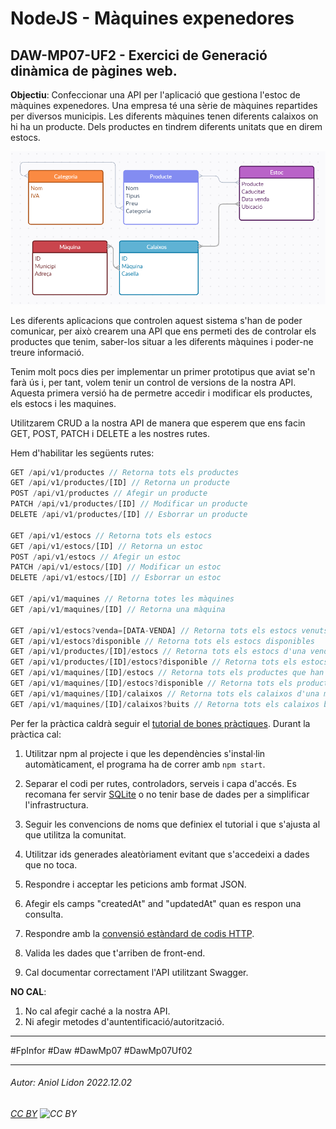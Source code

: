 # NodeJS - Màquines expenedores
## DAW-MP07-UF2 - Exercici de Generació dinàmica de pàgines web.
**Objectiu**: Confeccionar una API per l'aplicació que gestiona l'estoc de màquines expenedores.
Una empresa té una sèrie de màquines repartides per diversos municipis. Les diferents màquines tenen diferents calaixos on hi ha un producte. Dels productes en tindrem diferents unitats que en direm estocs.

![diagrama](diagrama.png)

Les diferents aplicacions que controlen aquest sistema s'han de poder comunicar, per això crearem una API que ens permeti des de controlar els productes que tenim, saber-los situar a les diferents màquines i poder-ne treure informació.

Tenim molt pocs dies per implementar un primer prototipus que aviat se'n farà ús i, per tant, volem tenir un control de versions de la nostra API. Aquesta primera versió ha de permetre accedir i modificar els productes, els estocs i les maquines.

Utilitzarem CRUD a la nostra API de manera que esperem que ens facin GET, POST, PATCH i DELETE a les nostres rutes.

Hem d'habilitar les següents rutes:

```javascript
GET /api/v1/productes // Retorna tots els productes
GET /api/v1/productes/[ID] // Retorna un producte
POST /api/v1/productes // Afegir un producte
PATCH /api/v1/productes/[ID] // Modificar un producte
DELETE /api/v1/productes/[ID] // Esborrar un producte

GET /api/v1/estocs // Retorna tots els estocs
GET /api/v1/estocs/[ID] // Retorna un estoc
POST /api/v1/estocs // Afegir un estoc
PATCH /api/v1/estocs/[ID] // Modificar un estoc
DELETE /api/v1/estocs/[ID] // Esborrar un estoc

GET /api/v1/maquines // Retorna totes les màquines
GET /api/v1/maquines/[ID] // Retorna una màquina

GET /api/v1/estocs?venda=[DATA-VENDA] // Retorna tots els estocs venuts una data.
GET /api/v1/estocs?disponible // Retorna tots els estocs disponibles
GET /api/v1/productes/[ID]/estocs // Retorna tots els estocs d'una venda
GET /api/v1/productes/[ID]/estocs?disponible // Retorna tots els estocs disponibles d'una venda
GET /api/v1/maquines/[ID]/estocs // Retorna tots els productes que han passat per una màquina
GET /api/v1/maquines/[ID]/estocs?disponible // Retorna tots els productes actualment a una màquina
GET /api/v1/maquines/[ID]/calaixos // Retorna tots els calaixos d'una màquina amb el seu contingut actual
GET /api/v1/maquines/[ID]/calaixos?buits // Retorna tots els calaixos buits d'una màquina
```

Per fer la pràctica caldrà seguir el [tutorial de bones pràctiques](https://www.freecodecamp.org/news/rest-api-design-best-practices-build-a-rest-api). Durant la pràctica cal:
1. Utilitzar npm al projecte i que les dependències s'instal·lin automàticament, el programa ha de correr amb `npm start`.

1. Separar el codi per rutes, controladors, serveis i capa d'accés. Es recomana fer servir 
[SQLite](https://www.sqlitetutorial.net/) o no tenir base de dades per a simplificar l'infrastructura.

1. Seguir les convencions de noms que definiex el tutorial i que s'ajusta al que utilitza la comunitat.

1. Utilitzar ids generades aleatòriament evitant que s'accedeixi a dades que no toca.

1. Respondre i acceptar les peticions amb format JSON.

1. Afegir els camps "createdAt" and "updatedAt" quan es respon una consulta.

1. Respondre amb la [convensió estàndard de codis HTTP](https://restfulapi.net/http-status-codes/).

1. Valida les dades que t'arriben de front-end.

1. Cal documentar correctament l'API utilitzant Swagger.

**NO CAL**:
1. No cal afegir caché a la nostra API.
1. Ni afegir metodes d'auntentificació/autorització.

---

#FpInfor #Daw #DawMp07 #DawMp07Uf02

---

###### Autor: Aniol Lidon 2022.12.02
###### [CC BY](https://creativecommons.org/licenses/by/4.0/) ![CC BY](https://licensebuttons.net/l/by/3.0/80x15.png)
